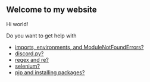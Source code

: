 ## Welcome to my website

Hi world!

Do you want to get help with

- [imports, environments, and ModuleNotFoundErrors?](/pyenv)
- [discord.py?](/rtfd#discord.py)
- [regex and re?](/rtfd#regex)
- [selenium?](/rtfd#selenium)
- [pip and installing packages?](/package)
